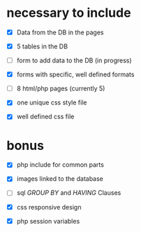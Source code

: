 
# necessary to include

 - [x] Data from the DB in the pages
 - [x] 5 tables in the DB
 - [ ] form to add data to the DB (in progress)
 - [x] forms with specific, well defined formats

 - [ ] 8 html/php pages (currently 5)

 - [x] one unique css style file
 - [x] well defined css file

# bonus

 - [x] php include for common parts
 - [x] images linked to the database
 - [ ] sql _GROUP BY_ and _HAVING_ Clauses
 - [x] css responsive design
 - [x] php session variables



